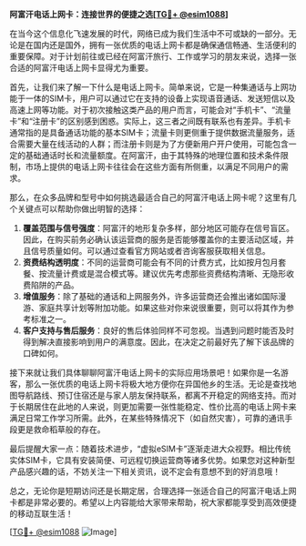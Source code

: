 **阿富汗电话上网卡：连接世界的便捷之选[[TG💪+ @esim1088](https://t.me/s/esim1088)]**

在当今这个信息化飞速发展的时代，网络已成为我们生活中不可或缺的一部分。无论是在国内还是国外，拥有一张优质的电话上网卡都是确保通信畅通、生活便利的重要保障。对于计划前往或已经在阿富汗旅行、工作或学习的朋友来说，选择一张合适的阿富汗电话上网卡显得尤为重要。

首先，让我们来了解一下什么是电话上网卡。简单来说，它是一种集通话与上网功能于一体的SIM卡，用户可以通过它在支持的设备上实现语音通话、发送短信以及高速上网等功能。对于初次接触这类产品的用户而言，可能会对“手机卡”、“流量卡”和“注册卡”的区别感到困惑。实际上，这三者之间既有联系也有差异。手机卡通常指的是具备通话功能的基本SIM卡；流量卡则更侧重于提供数据流量服务，适合需要大量在线活动的人群；而注册卡则是为了方便新用户开户使用，可能包含一定的基础通话时长和流量额度。在阿富汗，由于其特殊的地理位置和技术条件限制，市场上提供的电话上网卡往往会在这些方面有所侧重，以满足不同用户的需求。

那么，在众多品牌和型号中如何挑选最适合自己的阿富汗电话上网卡呢？这里有几个关键点可以帮助你做出明智的选择：

1. **覆盖范围与信号强度**：阿富汗的地形复杂多样，部分地区可能存在信号盲区。因此，在购买前务必确认该运营商的服务是否能够覆盖你的主要活动区域，并且信号质量如何。可以通过查看官方网站或者咨询客服获取相关信息。
2. **资费结构透明度**：不同的运营商可能会有不同的计费方式，比如按月包月套餐、按流量计费或是混合模式等。建议优先考虑那些资费结构清晰、无隐形收费陷阱的产品。
3. **增值服务**：除了基础的通话和上网服务外，许多运营商还会推出诸如国际漫游、家庭共享计划等附加功能。如果这些对你来说很重要，则可以将其作为参考标准之一。
4. **客户支持与售后服务**：良好的售后体验同样不可忽视。当遇到问题时能否及时得到解决直接影响到用户的满意度。因此，在决定之前最好先了解下该品牌的口碑如何。

接下来就让我们具体聊聊阿富汗电话上网卡的实际应用场景吧！如果你是一名游客，那么一张优质的电话上网卡将极大地方便你在异国他乡的生活。无论是查找地图导航路线、预订住宿还是与家人朋友保持联系，都离不开稳定的网络支持。而对于长期居住在此地的人来说，则更加需要一张性能稳定、性价比高的电话上网卡来满足日常工作学习所需。此外，在某些特殊情况下（如自然灾害），可靠的通讯手段更是救命稻草般的存在。

最后提醒大家一点：随着技术进步，“虚拟eSIM卡”逐渐走进大众视野。相比传统实体SIM卡，它具有安装简便、可远程切换运营商等诸多优势。如果您对这种新型产品感兴趣的话，不妨关注一下相关资讯，说不定会有意想不到的好消息哦！

总之，无论你是短期访问还是长期定居，合理选择一张适合自己的阿富汗电话上网卡都是非常必要的。希望以上内容能给大家带来帮助，祝大家都能享受到高效便捷的移动互联生活！

[[TG💪+ @esim1088](https://t.me/s/esim1088) ![Image](https://i.postimg.cc/4NQfJmqS/Snipaste-2025-05-13-00-14-12.png)]
